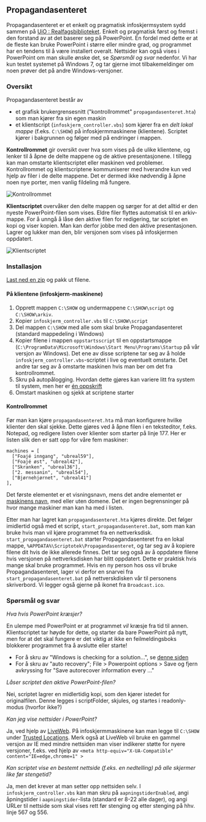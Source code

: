 ## Propagandasenteret

Propagandasenteret er et enkelt og pragmatisk infoskjermsystem sydd sammen på [UiO : Realfagsbiblioteket](http://www.ub.uio.no/om/organisasjon/ureal/ureal/). Enkelt og pragmatisk først og fremst i den forstand av at det baserer seg på PowerPoint. En fordel med dette er at de fleste kan bruke PowerPoint i større eller mindre grad, og programmet har en tendens til å være installert overalt. Nettsider kan også vises i PowerPoint om man skulle ønske det, se *Spørsmål og svar* nedenfor. Vi har kun testet systemet på Windows 7, og tar gjerne imot tilbakemeldinger om noen prøver det på andre Windows-versjoner.

### Oversikt

Propagandasenteret består av 
- et grafisk brukergrensesnitt ("kontrollrommet" `propagandasenteret.hta`) som man kjører fra sin egen maskin
- et klientscript (`infoskjerm_controller.vbs`) som kjører fra en *delt lokal mappe* (f.eks. `C:\SHOW`) på infoskjermmaskinene (klientene). Scriptet kjører i bakgrunnen og følger med på endringer i mappen.

**Kontrollrommet** gir oversikt over hva som vises på de ulike klientene, og lenker til å åpne de delte mappene og de aktive presentasjonene. I tillegg kan man omstarte klientscriptet eller maskinen ved problemer. Kontrollrommet og klientscriptene kommuniserer med hverandre kun ved hjelp av filer i de delte mappene. Det er dermed ikke nødvendig å åpne noen nye porter, men vanlig fildeling må fungere.

![Kontrollrommet](https://raw.github.com/scriptotek/propagandasenter/master/propagandasenteret.png)

**Klientscriptet** overvåker den delte mappen og sørger for at det alltid er den nyeste PowerPoint-filen som vises. Eldre filer flyttes automatisk til en arkiv-mappe. For å unngå å låse den aktive filen for redigering, tar scriptet en kopi og viser kopien. Man kan derfor jobbe med den aktive presentasjonen. Lagrer og lukker man den, blir versjonen som vises på infoskjermen oppdatert.

![Klientscriptet](https://raw.github.com/scriptotek/propagandasenter/master/klientscript.png)

### Installasjon

[Last ned en zip](https://github.com/scriptotek/propagandasenter/archive/master.zip) og pakk ut filene.

#### På klientene (infoskjerm-maskinene)

1. Opprett mappen `C:\SHOW` og undermappene `C:\SHOW\script` og `C:\SHOW\arkiv`. 
2. Kopier `infoskjerm_controller.vbs` til `C:\SHOW\script`
3. Del mappen `C:\SHOW` med alle som skal bruke Propagandasenteret (standard mappedeling i Windows)
4. Kopier filene i mappen `oppstartsscript` til en oppstartsmappe (`C:\ProgramData\Microsoft\Windows\Start Menu\Programs\Startup` på vår versjon av Windows). Det ene av disse scriptene tar seg av å holde `infoskjerm_controller.vbs`-scriptet i live og eventuelt omstarte. Det andre tar seg av å omstarte maskinen hvis man ber om det fra kontrollrommet.
5. Skru på autopålogging. Hvordan dette gjøres kan variere litt fra system til system, men her er [én oppskrift](https://superuser.com/questions/28647/how-do-i-enable-automatic-logon-in-windows-7-when-im-on-a-domain)
6. Omstart maskinen og sjekk at scriptene starter

#### Kontrollrommet

Før man kan kjøre `propagandasenteret.hta` må man konfigurere hvilke klienter den skal sjekke. Dette gjøres ved å åpne filen i en teksteditor, f.eks. Notepad, og redigere listen over klienter som starter på linje 177. Her er listen slik den er satt opp for våre fem maskiner:

    machines = [
      ["Foajé inngang", "ubreal59"],
      ["Foajé øst", "ubreal42"],
      ["Skranken", "ubreal36"],
      ["2. messanin", "ubreal54"],
      ["Bjørnehjørnet", "ubreal41"]
    ],

Det første elementet er et visningsnavn, mens det andre elementet er [maskinens navn](http://windows.microsoft.com/en-us/windows/find-computer-name), med eller uten domene.
Det er ingen begrensninger på hvor mange maskiner man kan ha med i listen.

Etter man har lagret kan `propagandasenteret.hta` kjøres direkte.  Det følger imidlertid også med et script, `start_propagandasenteret.bat`, som man kan bruke hvis man vil kjøre programmet fra en nettverksdisk. `start_propagandasenteret.bat` starter Propagandasenteret fra en lokal mappe, `%APPDATA%\Scriptotek\Propagandasenteret`, og tar seg av å kopiere filene dit hvis de ikke allerede finnes. Det tar seg også av å oppdatere filene hvis versjonen på nettverksdisken har blitt oppdatert. Dette er praktisk hvis mange skal bruke programmet. Hvis en ny person hos oss vil bruke Propagandasenteret, lager vi derfor en snarvei fra `start_propagandasenteret.bat` på nettverskdisken vår til personens skriverbord. Vi legger også gjerne på ikonet fra `Broadcast.ico`. 

### Spørsmål og svar

*Hva hvis PowerPoint kræsjer?*

En ulempe med PowerPoint er at programmet *vil* kræsje fra tid til annen. Klientscriptet tar høyde for dette, og starter da bare PowerPoint på nytt, men for at det skal fungere er det viktig at ikke en feilmeldingsboks blokkerer programmet fra å avslutte eller starte! 
 - For å skru av "Windows is checking for a solution…", se [denne siden](http://www.techspot.com/blog/671/disable-windows-is-checking-for-a-solution-message-after-a-program-crashes/)
 - For å skru av "auto recovery"; File > Powerpoint options > Save og fjern
   avkryssing for "Save autorecover information every ..."

*Låser scriptet den aktive PowerPoint-filen?*

Nei, scriptet lagrer en midlertidig kopi, som den kjører istedet for originalfilen. Denne legges i scriptFolder, skjules, og startes i readonly-modus (hvorfor ikke?)

*Kan jeg vise nettsider i PowerPoint?*

Ja, ved hjelp av [LiveWeb](http://skp.mvps.org/liveweb.htm). På infoskjermmaskinene kan man legge til `C:\SHOW` under [Trusted Locations](https://office.microsoft.com/en-us/word-help/create-remove-or-change-a-trusted-location-for-your-files-HA010031999.aspx#BM13). Merk også at LiveWeb vil bruke en gammel versjon av IE med mindre nettsiden man viser indikerer støtte for nyere versjoner, f.eks. ved hjelp av `<meta http-equiv="X-UA-Compatible" content="IE=edge,chrome=1" >`

*Kan scriptet vise en bestemt nettside (f.eks. en nedtelling) på alle skjermer like før stengetid?*

Ja, men det krever at man setter opp nettsiden selv. I `infoskjerm_controller.vbs` kan man skru på `aapningstiderEnabled`, angi åpningstider i `aapningstider`-lista (standard er 8-22 alle dager), og angi URLer til nettside som skal vises rett før stenging og etter stenging på hhv. linje 567 og 556.
